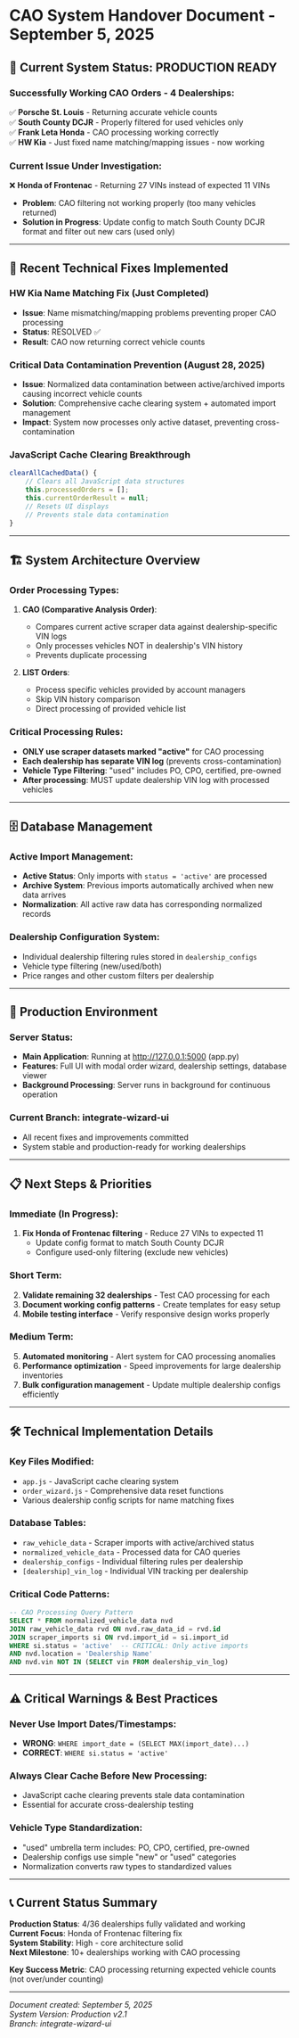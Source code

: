 # CAO System Handover Document - September 5, 2025

## 🎯 Current System Status: PRODUCTION READY

### **Successfully Working CAO Orders - 4 Dealerships:**
✅ **Porsche St. Louis** - Returning accurate vehicle counts  
✅ **South County DCJR** - Properly filtered for used vehicles only  
✅ **Frank Leta Honda** - CAO processing working correctly  
✅ **HW Kia** - Just fixed name matching/mapping issues - now working  

### **Current Issue Under Investigation:**
❌ **Honda of Frontenac** - Returning 27 VINs instead of expected 11 VINs  
- **Problem**: CAO filtering not working properly (too many vehicles returned)
- **Solution in Progress**: Update config to match South County DCJR format and filter out new cars (used only)

---

## 🔧 Recent Technical Fixes Implemented

### **HW Kia Name Matching Fix (Just Completed)**
- **Issue**: Name mismatching/mapping problems preventing proper CAO processing
- **Status**: RESOLVED ✅
- **Result**: CAO now returning correct vehicle counts

### **Critical Data Contamination Prevention (August 28, 2025)**
- **Issue**: Normalized data contamination between active/archived imports causing incorrect vehicle counts
- **Solution**: Comprehensive cache clearing system + automated import management
- **Impact**: System now processes only active dataset, preventing cross-contamination

### **JavaScript Cache Clearing Breakthrough**
```javascript
clearAllCachedData() {
    // Clears all JavaScript data structures
    this.processedOrders = [];
    this.currentOrderResult = null;
    // Resets UI displays
    // Prevents stale data contamination
}
```

---

## 🏗️ System Architecture Overview

### **Order Processing Types:**
1. **CAO (Comparative Analysis Order)**:
   - Compares current active scraper data against dealership-specific VIN logs
   - Only processes vehicles NOT in dealership's VIN history
   - Prevents duplicate processing

2. **LIST Orders**:
   - Process specific vehicles provided by account managers
   - Skip VIN history comparison
   - Direct processing of provided vehicle list

### **Critical Processing Rules:**
- **ONLY use scraper datasets marked "active"** for CAO processing
- **Each dealership has separate VIN log** (prevents cross-contamination)
- **Vehicle Type Filtering**: "used" includes PO, CPO, certified, pre-owned
- **After processing**: MUST update dealership VIN log with processed vehicles

---

## 🗄️ Database Management

### **Active Import Management:**
- **Active Status**: Only imports with `status = 'active'` are processed
- **Archive System**: Previous imports automatically archived when new data arrives
- **Normalization**: All active raw data has corresponding normalized records

### **Dealership Configuration System:**
- Individual dealership filtering rules stored in `dealership_configs`
- Vehicle type filtering (new/used/both)
- Price ranges and other custom filters per dealership

---

## 🚀 Production Environment

### **Server Status:**
- **Main Application**: Running at http://127.0.0.1:5000 (app.py)
- **Features**: Full UI with modal order wizard, dealership settings, database viewer
- **Background Processing**: Server runs in background for continuous operation

### **Current Branch: integrate-wizard-ui**
- All recent fixes and improvements committed
- System stable and production-ready for working dealerships

---

## 📋 Next Steps & Priorities

### **Immediate (In Progress):**
1. **Fix Honda of Frontenac filtering** - Reduce 27 VINs to expected 11
   - Update config format to match South County DCJR
   - Configure used-only filtering (exclude new vehicles)

### **Short Term:**
2. **Validate remaining 32 dealerships** - Test CAO processing for each
3. **Document working config patterns** - Create templates for easy setup
4. **Mobile testing interface** - Verify responsive design works properly

### **Medium Term:**
5. **Automated monitoring** - Alert system for CAO processing anomalies
6. **Performance optimization** - Speed improvements for large dealership inventories
7. **Bulk configuration management** - Update multiple dealership configs efficiently

---

## 🛠️ Technical Implementation Details

### **Key Files Modified:**
- `app.js` - JavaScript cache clearing system
- `order_wizard.js` - Comprehensive data reset functions
- Various dealership config scripts for name matching fixes

### **Database Tables:**
- `raw_vehicle_data` - Scraper imports with active/archived status
- `normalized_vehicle_data` - Processed data for CAO queries
- `dealership_configs` - Individual filtering rules per dealership
- `[dealership]_vin_log` - Individual VIN tracking per dealership

### **Critical Code Patterns:**
```sql
-- CAO Processing Query Pattern
SELECT * FROM normalized_vehicle_data nvd
JOIN raw_vehicle_data rvd ON nvd.raw_data_id = rvd.id  
JOIN scraper_imports si ON rvd.import_id = si.import_id
WHERE si.status = 'active'  -- CRITICAL: Only active imports
AND nvd.location = 'Dealership Name'
AND nvd.vin NOT IN (SELECT vin FROM dealership_vin_log)
```

---

## ⚠️ Critical Warnings & Best Practices

### **Never Use Import Dates/Timestamps:**
- **WRONG**: `WHERE import_date = (SELECT MAX(import_date)...)`
- **CORRECT**: `WHERE si.status = 'active'`

### **Always Clear Cache Before New Processing:**
- JavaScript cache clearing prevents stale data contamination
- Essential for accurate cross-dealership testing

### **Vehicle Type Standardization:**
- "used" umbrella term includes: PO, CPO, certified, pre-owned
- Dealership configs use simple "new" or "used" categories
- Normalization converts raw types to standardized values

---

## 📞 Current Status Summary

**Production Status**: 4/36 dealerships fully validated and working  
**Current Focus**: Honda of Frontenac filtering fix  
**System Stability**: High - core architecture solid  
**Next Milestone**: 10+ dealerships working with CAO processing  

**Key Success Metric**: CAO processing returning expected vehicle counts (not over/under counting)

---

*Document created: September 5, 2025*  
*System Version: Production v2.1*  
*Branch: integrate-wizard-ui*